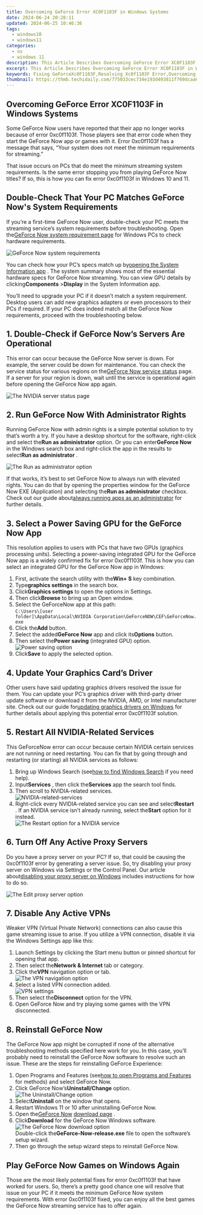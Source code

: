 ```yaml
---
title: Overcoming GeForce Error XC0F1103F in Windows Systems
date: 2024-06-24 20:28:11
updated: 2024-06-25 10:46:36
tags:
  - windows10
  - windows11
categories:
  - os
  - windows 11
description: This Article Describes Overcoming GeForce Error XC0F1103F in Windows Systems
excerpt: This Article Describes Overcoming GeForce Error XC0F1103F in Windows Systems
keywords: Fixing GeForceXc0F1103F,Resolving Xc0f1103F Error,Overcoming GeForce Windows Issue,Win11 GeForce Problem Solved,Remedy GeForce Xc0F1103F,Fixing GeForceXc Error in Win11,Eliminating Xc0f1103F Windows Bug
thumbnail: https://thmb.techidaily.com/775033cec734e193d493811f769dcaa65d428fba2286e40a488d59f8b08228ae.png
---
```


## Overcoming GeForce Error XC0F1103F in Windows Systems

 Some GeForce Now users have reported that their app no longer works because of error 0xc0f1103f. Those players see that error code when they start the GeForce Now app or games with it. Error 0xc0f1103f has a message that says, “Your system does not meet the minimum requirements for streaming.”

 That issue occurs on PCs that do meet the minimum streaming system requirements. Is the same error stopping you from playing GeForce Now titles? If so, this is how you can fix error 0xc0f1103f in Windows 10 and 11.

## Double-Check That Your PC Matches GeForce Now's System Requirements

 If you’re a first-time GeForce Now user, double-check your PC meets the streaming service’s system requirements before troubleshooting. Open the[GeForce Now system requirement page](https://www.nvidia.com/en-gb/geforce-now/system-reqs/) for Windows PCs to check hardware requirements.

![GeForce Now system requirements](https://static1.makeuseofimages.com/wordpress/wp-content/uploads/2023/03/geforce-now-system-requirements.jpg)

 You can check how your PC’s specs match up by[opening the System Information app](https://www.makeuseof.com/windows-open-system-information/) . The system summary shows most of the essential hardware specs for GeForce Now streaming. You can view GPU details by clicking**Components** \>**Display** in the System Information app.

 You’ll need to upgrade your PC if it doesn’t match a system requirement. Desktop users can add new graphics adapters or even processors to their PCs if required. If your PC does indeed match all the GeForce Now requirements, proceed with the troubleshooting below.

## 1\. Double-Check if GeForce Now’s Servers Are Operational

 This error can occur because the GeForce Now server is down. For example, the server could be down for maintenance. You can check the service status for various regions on the[GeForce Now service status](https://status.geforcenow.com/) page. If a server for your region is down, wait until the service is operational again before opening the GeForce Now app again.

![The NVIDIA server status page](https://static1.makeuseofimages.com/wordpress/wp-content/uploads/2023/03/nvidia-server-status-page.jpg)

## 2\. Run GeForce Now With Administrator Rights

 Running GeForce Now with admin rights is a simple potential solution to try that’s worth a try. If you have a desktop shortcut for the software, right-click and select the**Run as administrator** option. Or you can enter**GeForce Now** in the Windows search box and right-click the app in the results to select**Run as administrator** .

![The Run as administrator option](https://static1.makeuseofimages.com/wordpress/wp-content/uploads/2023/03/run-as-adminstrator-option.jpg)

 If that works, it’s best to set GeForce Now to always run with elevated rights. You can do that by opening the properties window for the GeForce Now EXE (Application) and selecting the**Run as administrator** checkbox. Check out our guide about[always running apps as an administrator](https://www.makeuseof.com/tag/always-run-apps-administrator-windows/) for further details.

## 3\. Select a Power Saving GPU for the GeForce Now App

 This resolution applies to users with PCs that have two GPUs (graphics processing units). Selecting a power-saving integrated GPU for the GeForce Now app is a widely confirmed fix for error 0xc0f1103f. This is how you can select an integrated GPU for the GeForce Now app in Windows:

1. First, activate the search utility with the**Win+ S** key combination.
2. Type**graphics settings** in the search box.
3. Click**Graphics settings** to open the options in Settings.
4. Then click**Browse** to bring up an Open window.
5. Select the GeForceNow app at this path:  
`C:\Users\[user folder]\AppData\Local\NVIDIA Corporation\GeForceNOW\CEF\GeForceNow.exe`
6. Click the**Add** button.
7. Select the added**GeForce Now** app and click its**Options** button.
8. Then select the**Power saving** (integrated GPU) option.  
![Power saving option](https://static1.makeuseofimages.com/wordpress/wp-content/uploads/2023/03/power-saving-option.jpg)
9. Click**Save** to apply the selected option.

## 4\. Update Your Graphics Card’s Driver

 Other users have said updating graphics drivers resolved the issue for them. You can update your PC’s graphics driver with third-party driver update software or download it from the NVIDIA, AMD, or Intel manufacturer site. Check out our guide for[updating graphics drivers on Windows](https://www.makeuseof.com/update-graphics-drivers-in-windows-10/) for further details about applying this potential error 0xc0f1103f solution.

## 5\. Restart All NVIDIA-Related Services

 This GeForceNow error can occur because certain NVIDIA certain services are not running or need restarting. You can fix that by going through and restarting (or starting) all NVIDIA services as follows:

1. Bring up Windows Search (see[how to find Windows Search](https://www.makeuseof.com/windows-search-use-guide/) if you need help).
2. Input**Services** , then click the**Services** app the search tool finds.
3. Then scroll to NVIDIA-related services.  
![NVIDIA-related-services](https://static1.makeuseofimages.com/wordpress/wp-content/uploads/2023/03/nvidia-services-window.jpg)
4. Right-click every NVIDIA-related service you can see and select**Restart** . If an NVIDIA service isn’t already running, select the**Start** option for it instead.  
![The Restart option for a NVIDIA service](https://static1.makeuseofimages.com/wordpress/wp-content/uploads/2023/03/restart-option.jpg)

## 6\. Turn Off Any Active Proxy Servers

 Do you have a proxy server on your PC? If so, that could be causing the 0xc0f1103f error by generating a server issue. So, try disabling your proxy server on Windows via Settings or the Control Panel. Our article about[disabling your proxy server on Windows](https://www.makeuseof.com/windows-11-disable-proxy/) includes instructions for how to do so.

![The Edit proxy server option](https://static1.makeuseofimages.com/wordpress/wp-content/uploads/2023/03/edit-proxy-server-option.jpg)

## 7\. Disable Any Active VPNs

 Weaker VPN (Virtual Private Network) connections can also cause this game streaming issue to arise. If you utilize a VPN connection, disable it via the Windows Settings app like this:

1. Launch Settings by clicking the Start menu button or pinned shortcut for opening that app.
2. Then select the**Network & Internet** tab or category.
3. Click the**VPN** navigation option or tab.  
![The VPN navigation option](https://static1.makeuseofimages.com/wordpress/wp-content/uploads/2023/03/vpn-navigation-option.jpg)
4. Select a listed VPN connection added.  
![VPN settings](https://static1.makeuseofimages.com/wordpress/wp-content/uploads/2023/03/vpn-settings.jpg)
5. Then select the**Disconnect** option for the VPN.
6. Open GeForce Now and try playing some games with the VPN disconnected.

## 8\. Reinstall GeForce Now

 The GeForce Now app might be corrupted if none of the alternative troubleshooting methods specified here work for you. In this case, you’ll probably need to reinstall the GeForce Now software to resolve such an issue. These are the steps for reinstalling GeForce Experience:

1. Open Programs and Features (see[how to open Programs and Features](https://www.makeuseof.com/windows-open-programs-and-features-tool/) for methods) and select GeForce Now.
2. Click GeForce Now’s**Uninstall/Change** option.  
![The Uninstall/Change option](https://static1.makeuseofimages.com/wordpress/wp-content/uploads/2023/03/uninstall-option.jpg)
3. Select**Uninstall** on the window that opens.
4. Restart Windows 11 or 10 after uninstalling GeForce Now.
5. Open the[GeForce Now](https://www.nvidia.com/en-us/geforce-now/download/) [download page](http://www.nvidia.com/en-us/geforce-now/download/) .
6. Click**Download** for the GeForce Now Windows software.  
![The GeForce Now download option](https://static1.makeuseofimages.com/wordpress/wp-content/uploads/2023/03/geforce-now-download-option.jpg)  
 Double-click the**GeForce-Now-release.exe** file to open the software’s setup wizard.
7. Then go through the setup wizard steps to reinstall GeForce Now.

## Play GeForce Now Games on Windows Again

 Those are the most likely potential fixes for error 0xc0f1103f that have worked for users. So, there’s a pretty good chance one will resolve that issue on your PC if it meets the minimum GeForce Now system requirements. With error 0xc0f1103f fixed, you can enjoy all the best games the GeForce Now streaming service has to offer again.

<ins class="adsbygoogle"
     style="display:block"
     data-ad-format="autorelaxed"
     data-ad-client="ca-pub-7571918770474297"
     data-ad-slot="1223367746"></ins>



<ins class="adsbygoogle"
     style="display:block"
     data-ad-client="ca-pub-7571918770474297"
     data-ad-slot="8358498916"
     data-ad-format="auto"
     data-full-width-responsive="true"></ins>
